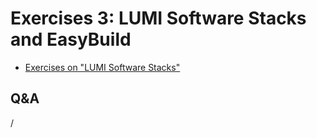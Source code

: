 # Exercises 3: LUMI Software Stacks and EasyBuild

<!-- Exercises will be made available during the course -->

-   [Exercises on "LUMI Software Stacks"](E105-SoftwareStacks.md)


## Q&A

/
